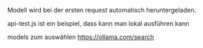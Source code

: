 Modell wird bei der ersten request automatisch heruntergeladen.

api-test.js ist ein beispiel, dass kann man lokal ausführen kann

models zum auswählen
https://ollama.com/search